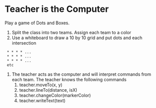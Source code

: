 # Teacher is the Computer

Play a game of Dots and Boxes.

1. Split the class into two teams. Assign each team to a color
1. Use a whiteboard to draw a 10 by 10 grid and put dots and each intersection
```
 * * * * ...
 * * * * ...
 * * * * ...
 etc
```


1. The teacher acts as the computer and will interpret commands from each team. The teacher knows the following commands
    1. teacher.moveTo(x, y)
    1. teacher.lineTo(distance, isX)
    1. teacher.changeColor(markerColor)
    1. teacher.writeText(text)
